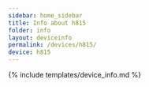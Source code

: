 ```yaml
---
sidebar: home_sidebar
title: Info about h815
folder: info
layout: deviceinfo
permalink: /devices/h815/
device: h815
---
```

{% include templates/device_info.md %}
